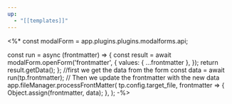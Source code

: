 ```yaml
---
up:
  - "[[templates]]"
---
```

<%*
const modalForm = app.plugins.plugins.modalforms.api;

  const run = async (frontmatter) => {
    const result = await modalForm.openForm('frontmatter', {
      values: { …frontmatter },
    });
    return result.getData();
  };
  //first we get the data from the form
  const data = await run(tp.frontmatter);
 // Then we update the frontmatter with the new data
  app.fileManager.processFrontMatter(
    tp.config.target_file,
    frontmatter => {
      Object.assign(frontmatter, data);
    },
  );
-%>